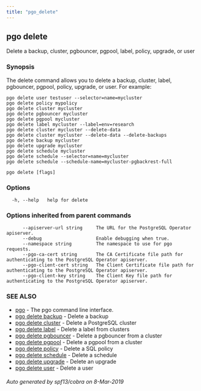 ```yaml
---
title: "pgo_delete"
---
```

## pgo delete

Delete a backup, cluster, pgbouncer, pgpool, label, policy, upgrade, or user

### Synopsis

The delete command allows you to delete a backup, cluster, label, pgbouncer, pgpool, policy, upgrade, or user. For example:

	pgo delete user testuser --selector=name=mycluster
	pgo delete policy mypolicy
	pgo delete cluster mycluster
	pgo delete pgbouncer mycluster
	pgo delete pgpool mycluster
	pgo delete label mycluster --label=env=research
	pgo delete cluster mycluster --delete-data
	pgo delete cluster mycluster --delete-data --delete-backups
	pgo delete backup mycluster
	pgo delete upgrade mycluster
	pgo delete schedule mycluster
	pgo delete schedule --selector=name=mycluster
	pgo delete schedule --schedule-name=mycluster-pgbackrest-full

```
pgo delete [flags]
```

### Options

```
  -h, --help   help for delete
```

### Options inherited from parent commands

```
      --apiserver-url string     The URL for the PostgreSQL Operator apiserver.
      --debug                    Enable debugging when true.
      --namespace string         The namespace to use for pgo requests.
      --pgo-ca-cert string       The CA Certificate file path for authenticating to the PostgreSQL Operator apiserver.
      --pgo-client-cert string   The Client Certificate file path for authenticating to the PostgreSQL Operator apiserver.
      --pgo-client-key string    The Client Key file path for authenticating to the PostgreSQL Operator apiserver.
```

### SEE ALSO

* [pgo](/cli/pgo/)	 - The pgo command line interface.
* [pgo delete backup](/cli/pgo_delete_backup/)	 - Delete a backup
* [pgo delete cluster](/cli/pgo_delete_cluster/)	 - Delete a PostgreSQL cluster
* [pgo delete label](/cli/pgo_delete_label/)	 - Delete a label from clusters
* [pgo delete pgbouncer](/cli/pgo_delete_pgbouncer/)	 - Delete a pgbouncer from a cluster
* [pgo delete pgpool](/cli/pgo_delete_pgpool/)	 - Delete a pgpool from a cluster
* [pgo delete policy](/cli/pgo_delete_policy/)	 - Delete a SQL policy
* [pgo delete schedule](/cli/pgo_delete_schedule/)	 - Delete a schedule
* [pgo delete upgrade](/cli/pgo_delete_upgrade/)	 - Delete an upgrade
* [pgo delete user](/cli/pgo_delete_user/)	 - Delete a user

###### Auto generated by spf13/cobra on 8-Mar-2019

